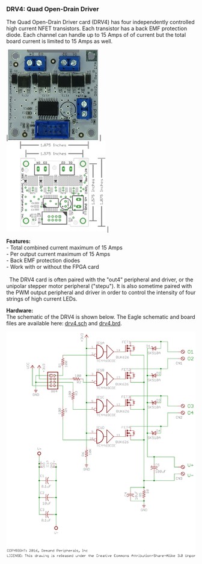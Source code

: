### DRV4: Quad Open-Drain Driver

The Quad Open-Drain Driver card (DRV4) has four independently controlled
high current NFET transistors. Each transistor has a back EMF protection
diode. Each channel can handle up to 15 Amps of of current but the total
board current is limited to 15 Amps as well.

|<img src=drv4.jpg height=240> |
<img src=drv4_outline.png height=240> |

**Features:** <br>
 \- Total combined current maximum of 15 Amps<br>
 \- Per output current maximum of 15 Amps<br>
 \- Back EMF protection diodes<br>
 \- Work with or without the FPGA card<br>
<br>
 
The DRV4 card is often paired with the "out4" peripheral and driver, or
the unipolar stepper motor peripheral ("stepu"). It is also sometime
paired with the PWM output peripheral and driver in order to control the
intensity of four strings of high current LEDs.


**Hardware:** <br>
The schematic of the DRV4 is shown below. The Eagle schematic and board
files are available here: [drv4.sch](drv4.sch) and [drv4.brd](drv4.brd).

<img src=drv4.svg>

 

 
